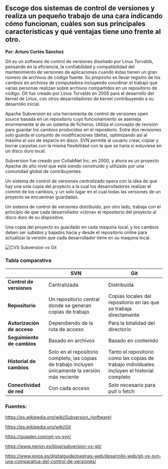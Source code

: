 ## Escoge dos sistemas de control de versiones y realiza un pequeño trabajo de una cara indicando cómo funcionan, cuáles son sus principales características y qué ventajas tiene uno frente al otro.

**Por: Arturo Cortés Sánchez**

Git es un software de control de versiones diseñado por Linus Torvalds, pensando en la eficiencia, la confiabilidad y compatibilidad del  mantenimiento de versiones de aplicaciones cuando éstas tienen un gran  número de archivos de código fuente. Su propósito es llevar registro de los cambios en archivos de  computadora incluyendo coordinar el trabajo que varias personas realizan sobre archivos compartidos en un repositorio de código. Git fue creado por Linus Torvalds en 2005 para el desarrollo del kernel de Linux, con otros desarrolladores de kernel contribuyendo a su desarrollo inicial.



 Apache Subversion es una herramienta de control de versiones open source basada en un repositorio cuyo funcionamiento se asemeja enormemente al de un sistema de ficheros. Utiliza el concepto de revisión para guardar los cambios  producidos en el repositorio. Entre dos revisiones solo guarda el  conjunto de modificaciones (delta), optimizando así al máximo el uso de espacio en disco. SVN permite al usuario crear, copiar y borrar carpetas con la misma flexibilidad con la que se haría si estuviese en un disco duro local.  

Subversion fue creado por CollabNet Inc. en 2000, y ahora es un proyecto Apache de alto nivel que está siendo construido y utilizado por una comunidad global de contribuyentes. 



Un sistema de control de versiones centralizado opera con la idea de  que hay una sola copia del proyecto a la cual los desarrolladores  realizar el commit de los cambios, y un solo lugar en el cual todas las  versiones de un proyecto se encuentran guardadas.

Un sistema de control de versiones distribuido, por otro lado,  trabaja con el principio de que cada desarrollador «clona» el  repositorio del proyecto al disco duro de su dispositivo.

Una copia del proyecto es guardado en cada maquina local, y los cambios  deben ser subidos y bajados  hacia y desde el  repositorio online para actualizar la versión que cada desarrollador  tiene en su maquina local.

![CVS Subversion vs Git](https://api.nerion.es/wp-content/uploads/2016/06/git-vs-subversion.jpg)



### Tabla comparativa



|                            | SVN                                                          | Git                                                          |
| -------------------------- | ------------------------------------------------------------ | ------------------------------------------------------------ |
| **Control de versiones**   | Centralizada                                                 | Distribuida                                                  |
| **Repositorio**            | Un repositorio central donde se generan copias de trabajo    | Copias locales del repositorio en las que se trabaja directamente |
| **Autorización de acceso** | Dependiendo de la ruta de acceso                             | Para la totalidad del directorio                             |
| **Seguimiento de cambios** | Basado en archivos                                           | Basado en contenido                                          |
| **Historial de cambios**   | Solo en el repositorio completo, las copias de trabajo incluyen únicamente la versión más reciente | Tanto el repositorio como las copias de trabajo individuales incluyen el historial completo |
| **Conectividad de red**    | Con cada acceso                                              | Solo necesario para pull o fetch                             |



### Fuentes:

https://es.wikipedia.org/wiki/Subversion_(software)

https://es.wikipedia.org/wiki/Git

https://guiadev.com/git-vs-svn/

https://www.nerion.es/blog/subversion-vs-git/

https://www.ionos.es/digitalguide/paginas-web/desarrollo-web/git-vs-svn-una-comparativa-del-control-de-versiones/